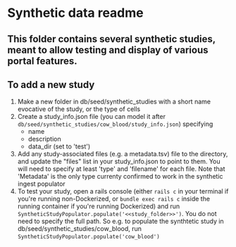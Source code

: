 # Synthetic data readme

## This folder contains several synthetic studies, meant to allow testing and display of various portal features.

## To add a new study
1. Make a new folder in db/seed/synthetic_studies with a short name evocative of the study, or the type of cells
2. Create a study_info.json file (you can model it after `db/seed/synthetic_studies/cow_blood/study_info.json`) specifying
     * name
     * description
     * data_dir (set to 'test')
3. Add any study-associated files (e.g. a metadata.tsv) file to the directory, and update the "files" list in your study_info.json to point to them.  You will need to specify at least 'type' and 'filename' for each file.  Note that 'Metadata' is the only type currenty confirmed to work in the synthetic ingest populator
4. To test your study, open a rails console (either `rails c` in your terminal if you're running non-Dockerized, or `bundle exec rails c` inside the running container if you're running Dockerized) and run `SyntheticStudyPopulator.populate('<<study_folder>>')`.  You do not need to specify the full path.  So e.g. to populate the synthtetic study in db/seed/synthetic_studies/cow_blood, run `SyntheticStudyPopulator.populate('cow_blood')`
